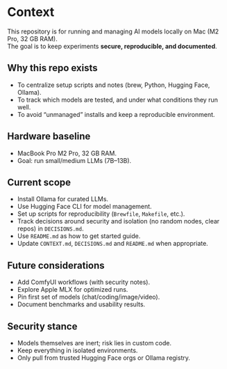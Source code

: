 # Context

This repository is for running and managing AI models locally on Mac (M2 Pro, 32 GB RAM).  
The goal is to keep experiments **secure, reproducible, and documented**.

## Why this repo exists
- To centralize setup scripts and notes (brew, Python, Hugging Face, Ollama).
- To track which models are tested, and under what conditions they run well.
- To avoid “unmanaged” installs and keep a reproducible environment.

## Hardware baseline
- MacBook Pro M2 Pro, 32 GB RAM.
- Goal: run small/medium LLMs (7B–13B).

## Current scope
- Install Ollama for curated LLMs.
- Use Hugging Face CLI for model management.
- Set up scripts for reproducibility (`Brewfile`, `Makefile`, etc.).
- Track decisions around security and isolation (no random nodes, clear repos) in `DECISIONS.md`.
- Use `README.md` as how to get started guide.
- Update `CONTEXT.md`, `DECISIONS.md` and `README.md` when appropriate.

## Future considerations
- Add ComfyUI workflows (with security notes).
- Explore Apple MLX for optimized runs.
- Pin first set of models (chat/coding/image/video).
- Document benchmarks and usability results.

## Security stance
- Models themselves are inert; risk lies in custom code.
- Keep everything in isolated environments.
- Only pull from trusted Hugging Face orgs or Ollama registry.
